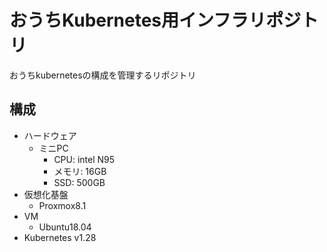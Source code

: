 # おうちKubernetes用インフラリポジトリ

おうちkubernetesの構成を管理するリポジトリ

## 構成

- ハードウェア
  - ミニPC
    - CPU: intel N95
    - メモリ: 16GB
    - SSD: 500GB
- 仮想化基盤
  - Proxmox8.1
- VM
  - Ubuntu18.04
- Kubernetes v1.28